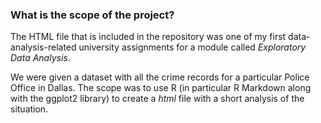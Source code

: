 ### What is the scope of the project?

The HTML file that is included in the repository was one of my first data-analysis-related university assignments for a module called *Exploratory Data Analysis*.

We were given a dataset with all the crime records for a particular Police Office in Dallas. The scope was to use R (in particular R Markdown along with the ggplot2
library) to create a *html* file with a short analysis of the situation. 
